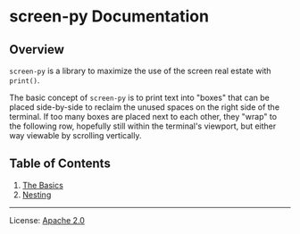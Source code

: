 # screen-py Documentation

## Overview

`screen-py` is a library to maximize the use of the screen real estate with
`print()`.

The basic concept of `screen-py` is to print text into "boxes" that can be
placed side-by-side to reclaim the unused spaces on the right side of the
terminal.  If too many boxes are placed next to each other, they "wrap" to the
following row, hopefully still within the terminal's viewport, but either way
viewable by scrolling vertically.


## Table of Contents

1. [The Basics]
2. [Nesting]


---

License: [Apache 2.0]


[Apache 2.0]: <https://github.com/markuskimius/screen-py/blob/master/LICENSE>
[The Basics]: <https://github.com/markuskimius/screen-py/blob/master/doc/basics.md>
   [Nesting]: <https://github.com/markuskimius/screen-py/blob/master/doc/nesting.md>

